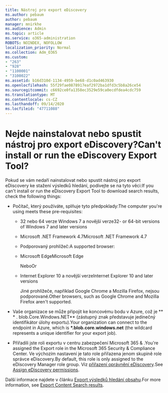 ```yaml
---
title: Nástroj pro export eDiscovery
ms.author: pebaum
author: pebaum
manager: mnirkhe
ms.audience: Admin
ms.topic: article
ms.service: o365-administration
ROBOTS: NOINDEX, NOFOLLOW
localization_priority: Normal
ms.collection: Adm_O365
ms.custom:
- "263"
- "928"
- "1100001"
- "3100022"
ms.assetid: b16d310d-1134-4959-be68-d1c0ad463930
ms.openlocfilehash: 55f29fae0878917eaf2972ba1dfd3c5b8a26ce54
ms.sourcegitcommit: c6692ce0fa1358ec3529e59ca0ecdfdea4cdc759
ms.translationtype: MT
ms.contentlocale: cs-CZ
ms.lasthandoff: 09/14/2020
ms.locfileid: "47711088"
---
```

# <a name="cant-install-or-run-the-ediscovery-export-tool"></a><span data-ttu-id="25a4f-102">Nejde nainstalovat nebo spustit nástroj pro export eDiscovery?</span><span class="sxs-lookup"><span data-stu-id="25a4f-102">Can't install or run the eDiscovery Export Tool?</span></span>

<span data-ttu-id="25a4f-103">Pokud se vám nedaří nainstalovat nebo spustit nástroj pro export eDiscovery ke stažení výsledků hledání, podívejte se na tyto věci:</span><span class="sxs-lookup"><span data-stu-id="25a4f-103">If you can't install or run the eDiscovery Export Tool to download search results, check the following things:</span></span>
  
- <span data-ttu-id="25a4f-104">Počítač, který používáte, splňuje tyto předpoklady:</span><span class="sxs-lookup"><span data-stu-id="25a4f-104">The computer you're using meets these pre-requisites:</span></span>

  - <span data-ttu-id="25a4f-105">32 nebo 64 verze Windows 7 a novější verze</span><span class="sxs-lookup"><span data-stu-id="25a4f-105">32- or 64-bit versions of Windows 7 and later versions</span></span>

  - <span data-ttu-id="25a4f-106">Microsoft .NET Framework 4.7</span><span class="sxs-lookup"><span data-stu-id="25a4f-106">Microsoft .NET Framework 4.7</span></span>

  - <span data-ttu-id="25a4f-107">Podporovaný prohlížeč:</span><span class="sxs-lookup"><span data-stu-id="25a4f-107">A supported browser:</span></span>

  - <span data-ttu-id="25a4f-108">Microsoft Edge</span><span class="sxs-lookup"><span data-stu-id="25a4f-108">Microsoft Edge</span></span>

    <span data-ttu-id="25a4f-109">Nebo</span><span class="sxs-lookup"><span data-stu-id="25a4f-109">Or</span></span>

  - <span data-ttu-id="25a4f-110">Internet Explorer 10 a novější verze</span><span class="sxs-lookup"><span data-stu-id="25a4f-110">Internet Explorer 10 and later versions</span></span>

    <span data-ttu-id="25a4f-111">Jiné prohlížeče, například Google Chrome a Mozilla Firefox, nejsou podporované.</span><span class="sxs-lookup"><span data-stu-id="25a4f-111">Other browsers, such as Google Chrome and Mozilla Firefox aren't supported.</span></span>

- <span data-ttu-id="25a4f-112">Vaše organizace se může připojit ke koncovému bodu v Azure, což je \*\* \* . blob.Core.Windows.NET\*\* (zástupný znak představuje jedinečný identifikátor úlohy exportu).</span><span class="sxs-lookup"><span data-stu-id="25a4f-112">Your organization can connect to the endpoint in Azure, which is **\*.blob.core.windows.net** (the wildcard represents a unique identifier for your export job).</span></span>

- <span data-ttu-id="25a4f-113">Přiřadili jste roli exportu v centru zabezpečení Microsoft 365 &amp; .</span><span class="sxs-lookup"><span data-stu-id="25a4f-113">You're assigned the Export role in the Microsoft 365 Security &amp; Compliance Center.</span></span> <span data-ttu-id="25a4f-114">Ve výchozím nastavení je tato role přiřazena jenom skupině role správce eDiscovery.</span><span class="sxs-lookup"><span data-stu-id="25a4f-114">By default, this role is only assigned to the eDiscovery Manager role group.</span></span> <span data-ttu-id="25a4f-115">Viz [přiřazení oprávnění eDiscovery](https://docs.microsoft.com/microsoft-365/compliance/assign-ediscovery-permissions).</span><span class="sxs-lookup"><span data-stu-id="25a4f-115">See [Assign eDiscovery permissions](https://docs.microsoft.com/microsoft-365/compliance/assign-ediscovery-permissions).</span></span>

<span data-ttu-id="25a4f-116">Další informace najdete v článku [Export výsledků hledání obsahu](https://docs.microsoft.com/microsoft-365/compliance/export-search-results).</span><span class="sxs-lookup"><span data-stu-id="25a4f-116">For more information, see [Export Content Search results](https://docs.microsoft.com/microsoft-365/compliance/export-search-results).</span></span>
  